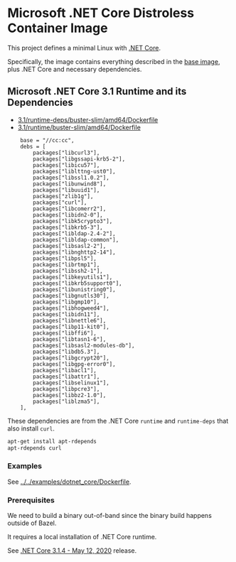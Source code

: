 # Microsoft .NET Core Distroless Container Image

This project defines a minimal Linux with [.NET Core](https://github.com/dotnet/core).

Specifically, the image contains everything described in the [base image](../../cc/README.md), plus .NET Core and necessary dependencies.

## Microsoft .NET Core 3.1 Runtime and its Dependencies

- [3.1/runtime-deps/buster-slim/amd64/Dockerfile](https://github.com/dotnet/dotnet-docker/blob/master/3.1/runtime-deps/buster-slim/amd64/Dockerfile)
- [3.1/runtime/buster-slim/amd64/Dockerfile](https://github.com/dotnet/dotnet-docker/blob/master/3.1/runtime/buster-slim/amd64/Dockerfile)

```text
    base = "//cc:cc",
    debs = [
        packages["libcurl3"],
        packages["libgssapi-krb5-2"],
        packages["libicu57"],
        packages["liblttng-ust0"],
        packages["libssl1.0.2"],
        packages["libunwind8"],
        packages["libuuid1"],
        packages["zlib1g"],
        packages["curl"],
        packages["libcomerr2"],
        packages["libidn2-0"],
        packages["libk5crypto3"],
        packages["libkrb5-3"],
        packages["libldap-2.4-2"],
        packages["libldap-common"],
        packages["libsasl2-2"],
        packages["libnghttp2-14"],
        packages["libpsl5"],
        packages["librtmp1"],
        packages["libssh2-1"],
        packages["libkeyutils1"],
        packages["libkrb5support0"],
        packages["libunistring0"],
        packages["libgnutls30"],
        packages["libgmp10"],
        packages["libhogweed4"],
        packages["libidn11"],
        packages["libnettle6"],
        packages["libp11-kit0"],
        packages["libffi6"],
        packages["libtasn1-6"],
        packages["libsasl2-modules-db"],
        packages["libdb5.3"],
        packages["libgcrypt20"],
        packages["libgpg-error0"],
        packages["libacl1"],
        packages["libattr1"],
        packages["libselinux1"],
        packages["libpcre3"],
        packages["libbz2-1.0"],
        packages["liblzma5"],
    ],
```

These dependencies are from the .NET Core `runtime` and `runtime-deps` that also install `curl`.

```bash
apt-get install apt-rdepends
apt-rdepends curl
```

### Examples

See [../../examples/dotnet_core/Dockerfile](../../examples/dotnet_core/Dockerfile).

### Prerequisites

We need to build a binary out-of-band since the binary build happens outside of Bazel.

It requires a local installation of .NET Core runtime.

See [.NET Core 3.1.4 - May 12, 2020](https://github.com/dotnet/core/blob/master/release-notes/3.1/3.1.4/3.1.4.md) release.
